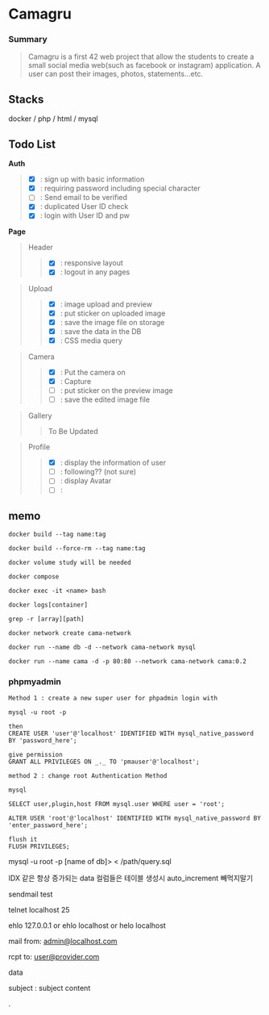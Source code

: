 <!-- @format -->

# Camagru

### Summary

> Camagru is a first 42 web project that allow the students to create a small social media web(such as facebook or instagram) application. A user can post their images, photos, statements...etc.

## Stacks

docker / php / html / mysql

## Todo List

**Auth**
> - [x] : sign up with basic information
> - [x] : requiring password including special character
> - [ ] : Send email to be verified
> - [x] : duplicated User ID check
> - [x] : login with User ID and pw

**Page**
> Header
>   > - [x] : responsive layout
>   > - [x] : logout in any pages

> Upload
>   > - [x] : image upload and preview
>   > - [x] : put sticker on uploaded image
>   > - [x] : save the image file on storage
>   > - [x] : save the data in the DB
>   > - [x] : CSS media query

> Camera
>   > - [x] : Put the camera on
>   > - [x] : Capture 
>   > - [ ] : put sticker on the preview image
>   > - [ ] : save the edited image file

> Gallery
>   > To Be Updated

>  Profile
>   > - [x] : display the information of user
>   > - [ ] : following?? (not sure)
>	> - [ ] : display Avatar
>	> - [ ] : 

## memo

    docker build --tag name:tag

    docker build --force-rm --tag name:tag

    docker volume study will be needed

    docker compose

    docker exec -it <name> bash

    docker logs[container]

    grep -r [array][path]

    docker network create cama-network

    docker run --name db -d --network cama-network mysql

    docker run --name cama -d -p 80:80 --network cama-network cama:0.2

### phpmyadmin

    Method 1 : create a new super user for phpadmin login with

    mysql -u root -p

    then
    CREATE USER 'user'@'localhost' IDENTIFIED WITH mysql_native_password BY 'password_here';

    give permission
    GRANT ALL PRIVILEGES ON _._ TO 'pmauser'@'localhost';

    method 2 : change root Authentication Method

    mysql

    SELECT user,plugin,host FROM mysql.user WHERE user = 'root';

    ALTER USER 'root'@'localhost' IDENTIFIED WITH mysql_native_password BY 'enter_password_here';

    flush it
    FLUSH PRIVILEGES;

mysql -u root -p [name of db]> < /path/query.sql


IDX 같은 항상 증가되는 data 컬럼들은 테이블 생성시 auto_increment 빼먹지말기


sendmail test

<!-- ISP 에서 25번 포트를 block 해놔서 테스트 불가 -->
telnet localhost 25

ehlo 127.0.0.1 or ehlo localhost or helo localhost

mail from: admin@localhost.com

rcpt to: user@provider.com

data

subject : subject
content

.